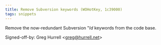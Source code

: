 ```yaml
---
title: Remove Subversion keywords (WOHotKey, 1c39000)
tags: snippets
---
```


Remove the now-redundant Subversion "$Id$ keywords from the code base.

Signed-off-by: Greg Hurrell &lt;greg@hurrell.net&gt;
